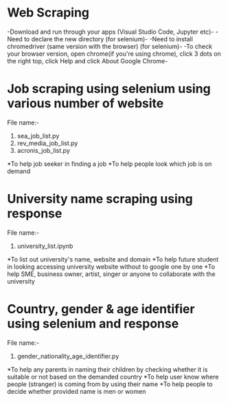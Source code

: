# Web Scraping

-Download and run through your apps (Visual Studio Code, Jupyter etc)-
-Need to declare the new directory (for selenium)-
-Need to install chromedriver (same version with the browser) (for selenium)-
-To check your browser version, open chrome(if you're using chrome), click 3 dots on the right top, click Help and click About Google Chrome-

# Job scraping using selenium using various number of website #
File name:-
1. sea_job_list.py
2. rev_media_job_list.py
3. acronis_job_list.py

*To help job seeker in finding a job
*To help people look which job is on demand

# University name scraping using response #
File name:-
1. university_list.ipynb

*To list out university's name, website and domain
*To help future student in looking accessing university website without to google one by one
*To help SME, business owner, artist, singer or anyone to collaborate with the university

# Country, gender & age identifier using selenium and response #
File name:-
1. gender_nationality_age_identifier.py

*To help any parents in naming their children by checking whether it is suitable or not based on the demanded country
*To help user know where people (stranger) is coming from by using their name
*To help people to decide whether provided name is men or women

